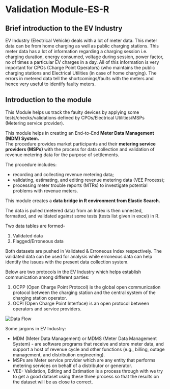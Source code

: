 # Validation Module-ES-R

## Brief introduction to the EV Industry
EV Industry (Electrical Vehicle) deals with a lot of meter data. This meter data can be from home charging as well as public charging stations. This meter data has a lot of information regarding a charging session i.e. charging duration, energy consumed, voltage during session, power factor, no of times a particular EV charges in a day. All of this information is very important for CPOs (Charge Point Operators) (who maintains the public charging stations and Electrical Utilities (in case of home charging). The errors in metered data tell the shortcomings/faults with the meters and hence very useful to identify faulty meters.  

## Introduction to the module
This Module helps us track the faulty devices by applying some tests/checks/validations defined by CPOs/Electrical Utilities/MSPs (Metering service provider).  
  
This module helps in creating an End-to-End **Meter Data Management (MDM) System.**  
The procedure provides market participants and their **metering service providers (MSPs)** with the process for data collection and validation of revenue metering data for the purpose of settlements.  

The procedure includes:  
* recording and collecting revenue metering data;
* validating, estimating, and editing revenue metering data (VEE Process);
* processing meter trouble reports (MTRs) to investigate potential problems with revenue meters.    
  
This module creates a **data bridge in R environment from Elastic Search.**  

The data is pulled (metered data) from an Index is then unnested, formatted, and validated against some tests (tests list given in excel) in R.  

Two data tables are formed-  
1. Validated data  
2. Flagged/Erroneous data  
  
Both datasets are pushed in Validated & Erroneous Index respectively. The validated data can be used for analysis while erroneous data can help identify the issues with the present data collection system.  
  
Below are two protocols in the EV Industry which helps establish communication among different parties:  
1. OCPP (Open Charge Point Protocol) is the global open communication protocol between the charging station and the central system of the charging station operator.  
2. OCPI (Open Charge Point Interface) is an open protocol between operators and service providers.  
  
  
![Data Flow](https://user-images.githubusercontent.com/71806907/123522068-9cfc6a00-d6d8-11eb-92fc-924a18939b47.png)
  
  
Some jargons in EV Industry:  
* MDM (Meter Data Management) or MDMS (Meter Data Management System) - are software programs that receive and store meter data, and support a host of revenue cycle and other functions (e.g., billing, outage management, and distribution engineering).  
* MSPs are Meter service provider which are any entity that performs metering services on behalf of a distributor or generator.  
* VEE- Validation, Editing and Estimation is a process through with we try to get a good dataset using these three process so that the results on the dataset will be as close to correct.
